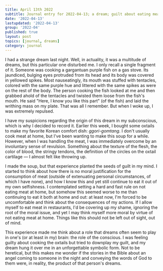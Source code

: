 ```yaml
---
title: April 13th 2022
subtitle: Journal entry for 2022-04-13; a dream; guilt about eating meat
date: '2022-04-13'
lastupdated: '2022-04-13'
group: '2022-04'
published: true
layout: post
topics: [journal, dreams]
category: journal
---
```


I had a strange dream last night. Well, in actuality, it was a multitude of dreams, but this particular one disturbed me. 
I only recall a single fragment of it. Someone was cooking a gargantuan purple fish on a gas stove. 
Its jaundiced, bulging eyes protruded from its head and its body was covered in yellowed spikes. 
Most nauseatingly, its mouth was stuffed with tentacles, colored with the same purple hue and littered with the same spikes as were on the rest of the body. 
The person cooking the fish looked at me and then grabbed ahold of the tentacles and twisted them loose from the fish's mouth. 
He said "Here, I know you like this part" (of the fish) and laid the writhing mass on my plate.
That was all I remember. But when I woke up, I was extremely repulsed.

I have my suspicions regarding the origin of this dream in my subconscious, which is why I decided to record it.
Earlier this week, I bought some oxtails to make my favorite Korean comfort dish: *ggori-gomtang*. 
I don't usually cook meat at home, but I've been wanting to make this soup for a while.
However, when I was handling the meat, I was immediately overcome by an involuntary sense of revulsion.
Something about the texture of the flesh, the color of blood, the stringy tendons, the definition of the circles on the oxtail cartilage — I almost felt like throwing up. 

I made the soup, but that experience planted the seeds of guilt in my mind. 
I started to think about how there is no moral justification for the consumption of meat (outside of extenuating personal circumstances, of which I have none), and how I know this and yet still continue to eat it out of my own selfishness.
I contemplated setting a hard and fast rule on not eating meat at home, but somehow this seemed worse to me than continuing to eat it both at home and out: at least now, I'm forced to be uncomfortable and think about the consequences of my actions.
If I allow myself to eat meat in restaurants, I'd be covering up my shame, ignoring the root of the moral issue, and yet I may think myself more moral by virtue of not eating meat at home. 
Things like this should not be left out of sight, out of mind. 

This experience made me think about a role that dreams often seem to play in one's (or at least in my) brain: the role of the conscious. 
I was feeling guilty about cooking the oxtails but tried to downplay my guilt, and my dream hung it over me in an unforgettable symbolic form. 
Not to be heretical, but this makes me wonder if the stories in the Bible about an angel coming to someone in the night and conveying the words of God to them were, in reality, the product of that person's dreams.  

